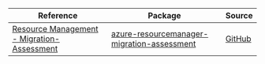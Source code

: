 | Reference | Package | Source |
|---|---|---|
|[Resource Management - Migration-Assessment](resourcemanager-migration-assessment-readme.md)|[azure-resourcemanager-migration-assessment](https://repo1.maven.org/maven2/com/azure/resourcemanager/azure-resourcemanager-migration-assessment)|[GitHub](https://github.com/Azure/azure-sdk-for-java/blob/main/sdk/migration/azure-resourcemanager-migration-assessment)|
